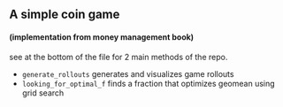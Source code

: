 ## A simple coin game 
#### (implementation from money management book)


see at the bottom of the file for 2 main methods of the repo.
- `generate_rollouts` generates and visualizes game rollouts
- `looking_for_optimal_f` finds a fraction that optimizes geomean using grid search
